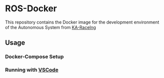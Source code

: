 # ROS-Docker

This repository contains the Docker image for the development environment of the Autonomous System from [KA-RaceIng](https://www.ka-raceing.de/)

## Usage

### Docker-Compose Setup

### Running with [VSCode](https://www.ka-raceing.de/)